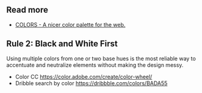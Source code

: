 ## Read more
- [COLORS - A nicer color palette for the web.](http://clrs.cc/#utilities)

## Rule 2: Black and White First
Using multiple colors from one or two base hues is the most reliable way to accentuate and neutralize elements without making the design messy.
- Color CC https://color.adobe.com/create/color-wheel/
- Dribble search by color https://dribbble.com/colors/BADA55
